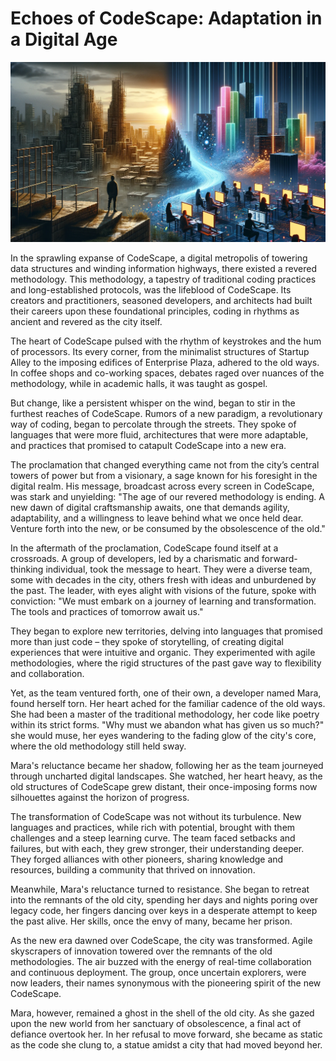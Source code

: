 # Echoes of CodeScape: Adaptation in a Digital Age

![A contrasting scene of an old and new digital city, with a figure gazing at the old city and a team of diverse developers engaging in the new, vibrant cityscape.](./images/codescape.png)

In the sprawling expanse of CodeScape, a digital metropolis of towering data structures and winding information highways, there existed a revered methodology. This methodology, a tapestry of traditional coding practices and long-established protocols, was the lifeblood of CodeScape. Its creators and practitioners, seasoned developers, and architects had built their careers upon these foundational principles, coding in rhythms as ancient and revered as the city itself.

The heart of CodeScape pulsed with the rhythm of keystrokes and the hum of processors. Its every corner, from the minimalist structures of Startup Alley to the imposing edifices of Enterprise Plaza, adhered to the old ways. In coffee shops and co-working spaces, debates raged over nuances of the methodology, while in academic halls, it was taught as gospel.

But change, like a persistent whisper on the wind, began to stir in the furthest reaches of CodeScape. Rumors of a new paradigm, a revolutionary way of coding, began to percolate through the streets. They spoke of languages that were more fluid, architectures that were more adaptable, and practices that promised to catapult CodeScape into a new era.

The proclamation that changed everything came not from the city’s central towers of power but from a visionary, a sage known for his foresight in the digital realm. His message, broadcast across every screen in CodeScape, was stark and unyielding: "The age of our revered methodology is ending. A new dawn of digital craftsmanship awaits, one that demands agility, adaptability, and a willingness to leave behind what we once held dear. Venture forth into the new, or be consumed by the obsolescence of the old."

In the aftermath of the proclamation, CodeScape found itself at a crossroads. A group of developers, led by a charismatic and forward-thinking individual, took the message to heart. They were a diverse team, some with decades in the city, others fresh with ideas and unburdened by the past. The leader, with eyes alight with visions of the future, spoke with conviction: "We must embark on a journey of learning and transformation. The tools and practices of tomorrow await us."

They began to explore new territories, delving into languages that promised more than just code – they spoke of storytelling, of creating digital experiences that were intuitive and organic. They experimented with agile methodologies, where the rigid structures of the past gave way to flexibility and collaboration.

Yet, as the team ventured forth, one of their own, a developer named Mara, found herself torn. Her heart ached for the familiar cadence of the old ways. She had been a master of the traditional methodology, her code like poetry within its strict forms. "Why must we abandon what has given us so much?" she would muse, her eyes wandering to the fading glow of the city's core, where the old methodology still held sway.

Mara's reluctance became her shadow, following her as the team journeyed through uncharted digital landscapes. She watched, her heart heavy, as the old structures of CodeScape grew distant, their once-imposing forms now silhouettes against the horizon of progress.

The transformation of CodeScape was not without its turbulence. New languages and practices, while rich with potential, brought with them challenges and a steep learning curve. The team faced setbacks and failures, but with each, they grew stronger, their understanding deeper. They forged alliances with other pioneers, sharing knowledge and resources, building a community that thrived on innovation.

Meanwhile, Mara's reluctance turned to resistance. She began to retreat into the remnants of the old city, spending her days and nights poring over legacy code, her fingers dancing over keys in a desperate attempt to keep the past alive. Her skills, once the envy of many, became her prison.

As the new era dawned over CodeScape, the city was transformed. Agile skyscrapers of innovation towered over the remnants of the old methodologies. The air buzzed with the energy of real-time collaboration and continuous deployment. The group, once uncertain explorers, were now leaders, their names synonymous with the pioneering spirit of the new CodeScape.

Mara, however, remained a ghost in the shell of the old city. As she gazed upon the new world from her sanctuary of obsolescence, a final act of defiance overtook her. In her refusal to move forward, she became as static as the code she clung to, a statue amidst a city that had moved beyond her.
